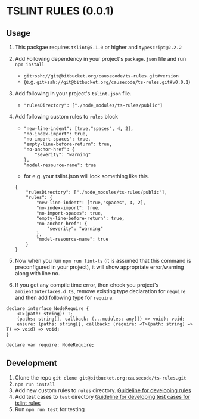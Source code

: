 # TSLINT RULES (0.0.1) #

## Usage

1. This packgae requires `tslint@5.1.0` or higher and `typescript@2.2.2`  
2. Add Following dependency in your project's `package.json` file and run `npm install`  
    * ```git+ssh://git@bitbucket.org/causecode/ts-rules.git#version```
    * (e.g. ```git+ssh://git@bitbucket.org/causecode/ts-rules.git#v0.0.1```)
3. Add following in your project's `tslint.json` file.
    * `"rulesDirectory": ["./node_modules/ts-rules/public"]`
4. Add following custom rules to `rules` block
    *   ```
        "new-line-indent": [true,"spaces", 4, 2],
        "no-index-import": true,
        "no-import-spaces": true,
        "empty-line-before-return": true,
        "no-anchor-href": {
            "severity": "warning"
        },
        "model-resource-name": true
        ```
    
    * for e.g. your tslint.json will look something like this.
    ```
    {
        "rulesDirectory": ["./node_modules/ts-rules/public"],
        "rules": {
            "new-line-indent": [true,"spaces", 4, 2],
            "no-index-import": true,
            "no-import-spaces": true,
            "empty-line-before-return": true,
            "no-anchor-href": {
                "severity": "warning"
            },
            "model-resource-name": true
        }
    }
    ```

5. Now when you run `npm run lint-ts` (it is assumed that this command is preconfigured in your project), it will show appropriate error/warning along with line no.  
6. If you get any compile time error, then check you project's `ambientInterfaces.d.ts`, remove existing type declaration for `require` and then add following type for `require`.  
```
declare interface NodeRequire {
    <T>(path: string): T;
    (paths: string[], callback: (...modules: any[]) => void): void;
    ensure: (paths: string[], callback: (require: <T>(path: string) => T) => void) => void;
}

declare var require: NodeRequire;  
```

## Development ##

1. Clone the repo ```git clone git@bitbucket.org:causecode/ts-rules.git```
2. ```npm run install```
3. Add new custom rules to ```rules``` directory. [Guideline for developing rules](https://palantir.github.io/tslint/develop/custom-rules/)
4. Add test cases to ```test``` directory [Guideline for developing test cases for tslint rules](https://palantir.github.io/tslint/develop/testing-rules/)
5. Run ```npm run test``` for testing
